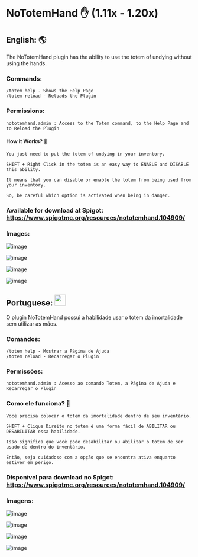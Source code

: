 # NoTotemHand ✋ (1.11x - 1.20x)

## English: :earth_americas:
The NoTotemHand plugin has the ability to use the totem of undying without using the hands.

### Commands:
    /totem help - Shows the Help Page
    /totem reload - Reloads the Plugin

### Permissions:
    nototemhand.admin : Access to the Totem command, to the Help Page and to Reload the Plugin

#### How it Works? 🤔
    You just need to put the totem of undying in your inventory.
    
    SHIFT + Right Click in the totem is an easy way to ENABLE and DISABLE this ability.
    
    It means that you can disable or enable the totem from being used from your inventory.
    
    So, be careful which option is activated when being in danger.

### Available for download at Spigot: https://www.spigotmc.org/resources/nototemhand.104909/

### Images:

![image](https://user-images.githubusercontent.com/41524430/193423664-dcb4f1f4-ae84-4482-b97c-d5612fc0a0ab.png)

![image](https://user-images.githubusercontent.com/41524430/193423669-eeb0448b-3e63-4fc4-953c-5d911e99a1d5.png)

![image](https://user-images.githubusercontent.com/41524430/193423673-38afddff-2828-4414-aad9-6bf4dc359d06.png)

![image](https://user-images.githubusercontent.com/41524430/193423676-e8a1e8e3-7a46-4ad9-a431-f41f1d682a43.png)

## Portuguese: <img src="https://github.com/GFelberg/NoTotemHand/assets/41524430/da586c8f-fac7-4f00-a94a-2194f527a84c" width="30" height="30">
O plugin NoTotemHand possui a habilidade usar o totem da imortalidade sem utilizar as mãos.

### Comandos:
    /totem help - Mostrar a Página de Ajuda
    /totem reload - Recarregar o Plugin

### Permissões:
    nototemhand.admin : Acesso ao comando Totem, a Página de Ajuda e Recarregar o Plugin

### Como ele funciona? 🤔
    Você precisa colocar o totem da imortalidade dentro de seu inventário.

    SHIFT + Clique Direito no totem é uma forma fácil de ABILITAR ou DESABILITAR essa habilidade.

    Isso significa que você pode desabilitar ou abilitar o totem de ser usado de dentro do inventário.

    Então, seja cuidadoso com a opção que se encontra ativa enquanto estiver em perigo.

### Disponível para download no Spigot: https://www.spigotmc.org/resources/nototemhand.104909/

### Imagens:
  
![image](https://user-images.githubusercontent.com/41524430/193423664-dcb4f1f4-ae84-4482-b97c-d5612fc0a0ab.png)

![image](https://user-images.githubusercontent.com/41524430/193423669-eeb0448b-3e63-4fc4-953c-5d911e99a1d5.png)

![image](https://user-images.githubusercontent.com/41524430/193423673-38afddff-2828-4414-aad9-6bf4dc359d06.png)

![image](https://user-images.githubusercontent.com/41524430/193423676-e8a1e8e3-7a46-4ad9-a431-f41f1d682a43.png)
